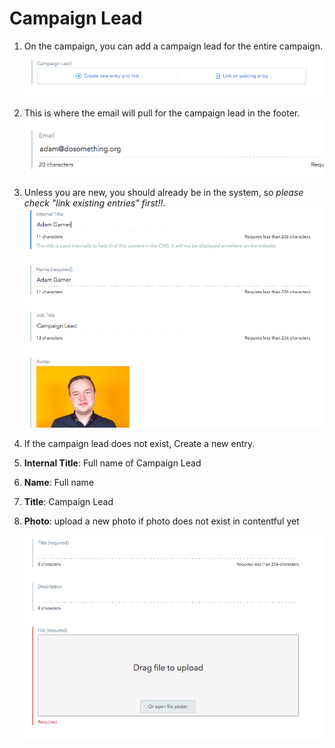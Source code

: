 # Campaign Lead

1. On the campaign, you can add a campaign lead for the entire campaign. ![Campaign Lead Field](../../.gitbook/assets/campaign-lead-field%20%282%29.png)
2. This is where the email will pull for the campaign lead in the footer. ![Campaign Lead Author Email Field](../../.gitbook/assets/author-email-field-1.png)
3. Unless you are new, you should already be in the system, so _please check "link existing entries" first!!_. ![Campaign Lead Author Data](../../.gitbook/assets/author-data-1.png)
4. If the campaign lead does not exist, Create a new entry.
5. **Internal Title**: Full name of Campaign Lead
6. **Name**: Full name
7. **Title**: Campaign Lead
8. **Photo**: upload a new photo if photo does not exist in contentful yet

   ![Campaign Lead Photo File Field](../../.gitbook/assets/photo-file-field.png)

